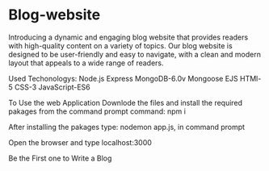 # Blog-website

Introducing a dynamic and engaging blog website that provides readers with high-quality content on a variety of topics. Our blog website is designed to be user-friendly and easy to navigate, with a clean and modern layout that appeals to a wide range of readers.

Used Techonologys: Node.js Express MongoDB-6.0v Mongoose EJS HTMl-5 CSS-3 JavaScript-ES6

To Use the web Application Downlode the files and install the required pakages from the command prompt command: npm i

After installing the pakages type: nodemon app.js, in command prompt

Open the browser and type localhost:3000

Be the First one to Write a Blog 
